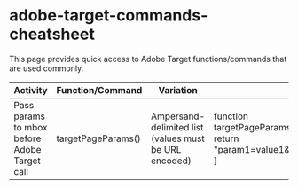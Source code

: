 # adobe-target-commands-cheatsheet

This page provides quick access to Adobe Target functions/commands that are used commonly. 

| Activity      | Function/Command | Variation | Syntax |
| -----------   | -----------      | --------- | ------ |
| Pass params to mbox before Adobe Target call      | targetPageParams()       | Ampersand-delimited list (values must be URL encoded) | function<br>targetPageParams() {<br>return "param1=value1&param2=value2&p3=hello%20world";<br>} |
